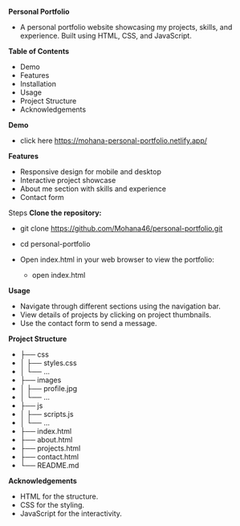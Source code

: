 **Personal Portfolio**
- A personal portfolio website showcasing my projects, skills, and experience. Built using HTML, CSS, and JavaScript.

**Table of Contents**
- Demo
- Features
- Installation
- Usage
- Project Structure
- Acknowledgements

**Demo**
- click here https://mohana-personal-portfolio.netlify.app/

**Features**
- Responsive design for mobile and desktop
- Interactive project showcase
- About me section with skills and experience
- Contact form

Steps
**Clone the repository:**
- git clone https://github.com/Mohana46/personal-portfolio.git
- cd personal-portfolio

- Open index.html in your web browser to view the portfolio:
   - open index.html

**Usage**
- Navigate through different sections using the navigation bar.
- View details of projects by clicking on project thumbnails.
- Use the contact form to send a message.

**Project Structure**
- ├── css
- │   ├── styles.css
- │   └── ...
- ├── images
- │   ├── profile.jpg
- │   └── ...
- ├── js
- │   ├── scripts.js
- │   └── ...
- ├── index.html
- ├── about.html
- ├── projects.html
- ├── contact.html
- └── README.md

**Acknowledgements**
- HTML for the structure.
- CSS for the styling.
- JavaScript for the interactivity.
